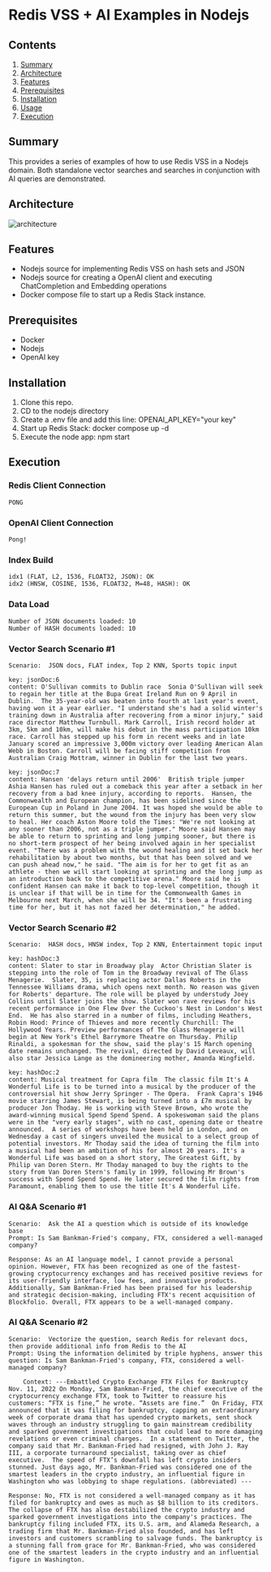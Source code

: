 # Redis VSS + AI Examples in Nodejs

## Contents
1.  [Summary](#summary)
2.  [Architecture](#architecture)
3.  [Features](#features)
4.  [Prerequisites](#prerequisites)
5.  [Installation](#installation)
6.  [Usage](#usage)
7.  [Execution](#execution)

## Summary <a name="summary"></a>
This provides a series of examples of how to use Redis VSS in a Nodejs domain.  Both standalone vector searches and
searches in conjunction with AI queries are demonstrated.

## Architecture <a name="architecture"></a>
![architecture](https://docs.google.com/drawings/d/e/2PACX-1vQlOwYbS5EN29m1Ld2lbZQA16oiB4h1T_x8q0N9_pi8pYNiDQw9igTsP9IZVm1Zje_FQvgag9GJqlaW/pub?w=462&h=268)


## Features <a name="features"></a>
- Nodejs source for implementing Redis VSS on hash sets and JSON
- Nodejs source for creating a OpenAI client and executing ChatCompletion and Embedding operations
- Docker compose file to start up a Redis Stack instance.

## Prerequisites <a name="prerequisites"></a>
- Docker
- Nodejs
- OpenAI key

## Installation <a name="installation"></a>
1.  Clone this repo.
2.  CD to the nodejs directory
3.  Create a .env file and add this line:  OPENAI_API_KEY="your key"
4.  Start up Redis Stack:  docker compose up -d
5.  Execute the node app:  npm start

## Execution <a name="execution"></a>
### Redis Client Connection 
 ```text
PONG
 ```
 ### OpenAI Client Connection
 ```text
Pong!
 ```
 ### Index Build
 ```text
idx1 (FLAT, L2, 1536, FLOAT32, JSON): OK
idx2 (HNSW, COSINE, 1536, FLOAT32, M=48, HASH): OK
 ```
### Data Load
```text
Number of JSON documents loaded: 10
Number of HASH documents loaded: 10
```
### Vector Search Scenario #1
```text
Scenario:  JSON docs, FLAT index, Top 2 KNN, Sports topic input

key: jsonDoc:6
content: O'Sullivan commits to Dublin race  Sonia O'Sullivan will seek to regain her title at the Bupa Great Ireland Run on 9 April in Dublin.  The 35-year-old was beaten into fourth at last year's event, having won it a year earlier. "I understand she's had a solid winter's training down in Australia after recovering from a minor injury," said race director Matthew Turnbull. Mark Carroll, Irish record holder at 3km, 5km and 10km, will make his debut in the mass participation 10km race. Carroll has stepped up his form in recent weeks and in late January scored an impressive 3,000m victory over leading American Alan Webb in Boston. Carroll will be facing stiff competition from Australian Craig Mottram, winner in Dublin for the last two years. 

key: jsonDoc:7
content: Hansen 'delays return until 2006'  British triple jumper Ashia Hansen has ruled out a comeback this year after a setback in her recovery from a bad knee injury, according to reports.  Hansen, the Commonwealth and European champion, has been sidelined since the European Cup in Poland in June 2004. It was hoped she would be able to return this summer, but the wound from the injury has been very slow to heal. Her coach Aston Moore told the Times: "We're not looking at any sooner than 2006, not as a triple jumper." Moore said Hansen may be able to return to sprinting and long jumping sooner, but there is no short-term prospect of her being involved again in her specialist event. "There was a problem with the wound healing and it set back her rehabilitation by about two months, but that has been solved and we can push ahead now," he said. "The aim is for her to get fit as an athlete - then we will start looking at sprinting and the long jump as an introduction back to the competitive arena." Moore said he is confident Hansen can make it back to top-level competition, though it is unclear if that will be in time for the Commonwealth Games in Melbourne next March, when she will be 34. "It's been a frustrating time for her, but it has not fazed her determination," he added. 
```
### Vector Search Scenario #2
```text
Scenario:  HASH docs, HNSW index, Top 2 KNN, Entertainment topic input

key: hashDoc:3
content: Slater to star in Broadway play  Actor Christian Slater is stepping into the role of Tom in the Broadway revival of The Glass Menagerie.  Slater, 35, is replacing actor Dallas Roberts in the Tennessee Williams drama, which opens next month. No reason was given for Roberts' departure. The role will be played by understudy Joey Collins until Slater joins the show. Slater won rave reviews for his recent performance in One Flew Over the Cuckoo's Nest in London's West End.  He has also starred in a number of films, including Heathers, Robin Hood: Prince of Thieves and more recently Churchill: The Hollywood Years. Preview performances of The Glass Menagerie will begin at New York's Ethel Barrymore Theatre on Thursday. Philip Rinaldi, a spokesman for the show, said the play's 15 March opening date remains unchanged. The revival, directed by David Leveaux, will also star Jessica Lange as the domineering mother, Amanda Wingfield.

key: hashDoc:2
content: Musical treatment for Capra film  The classic film It's A Wonderful Life is to be turned into a musical by the producer of the controversial hit show Jerry Springer - The Opera.  Frank Capra's 1946 movie starring James Stewart, is being turned into a £7m musical by producer Jon Thoday. He is working with Steve Brown, who wrote the award-winning musical Spend Spend Spend. A spokeswoman said the plans were in the "very early stages", with no cast, opening date or theatre announced.  A series of workshops have been held in London, and on Wednesday a cast of singers unveiled the musical to a select group of potential investors. Mr Thoday said the idea of turning the film into a musical had been an ambition of his for almost 20 years. It's a Wonderful Life was based on a short story, The Greatest Gift, by Philip van Doren Stern. Mr Thoday managed to buy the rights to the story from Van Doren Stern's family in 1999, following Mr Brown's success with Spend Spend Spend. He later secured the film rights from Paramount, enabling them to use the title It's A Wonderful Life. 
```
### AI Q&A Scenario #1
```text
Scenario:  Ask the AI a question which is outside of its knowledge base
Prompt: Is Sam Bankman-Fried's company, FTX, considered a well-managed company?

Response: As an AI language model, I cannot provide a personal opinion. However, FTX has been recognized as one of the fastest-growing cryptocurrency exchanges and has received positive reviews for its user-friendly interface, low fees, and innovative products. Additionally, Sam Bankman-Fried has been praised for his leadership and strategic decision-making, including FTX's recent acquisition of Blockfolio. Overall, FTX appears to be a well-managed company.
```
### AI Q&A Scenario #2
```text
Scenario:  Vectorize the question, search Redis for relevant docs, then provide additional info from Redis to the AI
Prompt: Using the information delimited by triple hyphens, answer this question: Is Sam Bankman-Fried's company, FTX, considered a well-managed company?

    Context: ---Embattled Crypto Exchange FTX Files for Bankruptcy  Nov. 11, 2022 On Monday, Sam Bankman-Fried, the chief executive of the cryptocurrency exchange FTX, took to Twitter to reassure his customers: “FTX is fine,” he wrote. “Assets are fine.”  On Friday, FTX announced that it was filing for bankruptcy, capping an extraordinary week of corporate drama that has upended crypto markets, sent shock waves through an industry struggling to gain mainstream credibility and sparked government investigations that could lead to more damaging revelations or even criminal charges.  In a statement on Twitter, the company said that Mr. Bankman-Fried had resigned, with John J. Ray III, a corporate turnaround specialist, taking over as chief executive.  The speed of FTX’s downfall has left crypto insiders stunned. Just days ago, Mr. Bankman-Fried was considered one of the smartest leaders in the crypto industry, an influential figure in Washington who was lobbying to shape regulations. (abbreviated) ---

Response: No, FTX is not considered a well-managed company as it has filed for bankruptcy and owes as much as $8 billion to its creditors. The collapse of FTX has also destabilized the crypto industry and sparked government investigations into the company's practices. The bankruptcy filing included FTX, its U.S. arm, and Alameda Research, a trading firm that Mr. Bankman-Fried also founded, and has left investors and customers scrambling to salvage funds. The bankruptcy is a stunning fall from grace for Mr. Bankman-Fried, who was considered one of the smartest leaders in the crypto industry and an influential figure in Washington.
```
